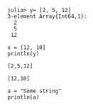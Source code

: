 

~~~~{.julia}
julia> y= [2, 5, 12]
3-element Array{Int64,1}:
  2
  5
 12

~~~~~~~~~~~~~





~~~~{.julia}
x = [12, 10]
println(y)
~~~~~~~~~~~~~


~~~~{.julia}
[2,5,12]
~~~~~~~~~~~~~






~~~~{.julia}
[12,10]
~~~~~~~~~~~~~









~~~~{.julia}
a = "Some string"
println(a)
~~~~~~~~~~~~~






